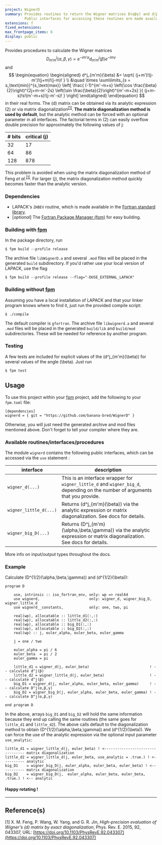```yaml
---
project: WignerD
summary: Provides routines to return the Wigner matrices D(αβγ) and d(β).
         Public interfaces for accessing these routines are made available in the `wignerd` module.
extensions: f
fixed_extensions:
max_frontpage_items: 6
display: public
---
```


Provides procedures to calculate the Wigner matrices
$$
\begin{equation}
D^j_{m'm}(\alpha,\beta,\gamma) = e^{-im'\alpha} d^j_{m'm}(\beta) e^{-im\gamma}
\end{equation}
$$
and
$$
\begin{equation}
\begin{aligned}
    d^j_{m'm}(\beta) &=
    \sqrt{ (j+m')!(j-m')!(j+m)!(j-m)! }
    \\
    &\quad \times
    \sum\limits_{s = s_\text{min}}^{s_\text{max}}
    \left[
        \frac{
            (-1)^{m'-m+s} \left(\cos \frac{\beta}{2}\right)^{2j+m-m'-2s} \left(\sin \frac{\beta}{2}\right)^{m'-m+2s}
        }{
            (j+m-s)!s!(m'-m+s)!(j-m'-s)!
        }
    \right]
\end{aligned}
\end{equation}
$$
in their real forms.
The \(d\) matrix can be obtained via its analytic expression (2) or via matrix diagonalization<sup>[[1]](#1)</sup>.
**The matrix diagonalization method is used by default**, but the analytic method can be forced with an optional parameter in all interfaces.
The factorial terms in (2) can easily overflow double precision for approximately the following values of j:

<center>

| # bits | critical \(j\) |
| ------ | ------------ |
| 32  | 17  |
| 64  | 86  |
| 128 | 878 |

</center>

This problem is avoided when using the matrix diagonalization method of Feng <i>et al.</i><sup>[[1]](#1)</sup>.
For larger \(j\), the matrix diagonalization method quickly becomes faster than the analytic version.

### Dependencies
- LAPACK's `ZHBEV` routine, which is made available in the [Fortran standard library](https://stdlib.fortran-lang.org/).
- [*optional*] The [Fortran Package Manager (fpm)](https://github.com/fortran-lang/fpm) for easy building.

### Building with [fpm](https://github.com/fortran-lang/fpm)
In the package directory, run

    $ fpm build --profile release

The archive file `libWignerD.a` and several `.mod` files will be placed in the generated `build` subdirectory.
If you'd rather use your local version of LAPACK, use the flag

    $ fpm build --profile release --flag="-DUSE_EXTERNAL_LAPACK"

### Building without [fpm](https://github.com/fortran-lang/fpm)
Assuming you have a local installation of LAPACK and that your linker program knows where to find it, just run the provided compile script:

    $ ./compile

The default compiler is `gfortran`.
The archive file `libwignerd.a` and several `.mod` files will be placed in the generated `build/lib` and `build/mod` subdirectories.
These will be needed for reference by another program.

### Testing
A few tests are included for explicit values of the \(d^j_{m'm}(\beta)\) for several values of the angle \(\beta\).
Just run

    $ fpm test

## Usage

To use this project within your [fpm](https://github.com/fortran-lang/fpm) project, add the following to your `fpm.toml` file:

    [dependencies]
    wignerd = { git = "https://github.com/banana-bred/WignerD" }

Otherwise, you will just need the generated archive and mod files mentioned above.
Don't forget to tell your compiler where they are.

### Available routines/interfaces/procedures
The module `wignerd` contains the following public interfaces, which can be accessed via the `use` statement :

| interface               | description |
| ----------------------- | ----------- |
| `wigner_d(...)`         | This is an interface wrapper for `wigner_little_d` and `wigner_big_d`, depending on the number of arguments that you provide.|
| `wigner_little_d(...)`  | Returns \(d^j_{m'm}(\beta)\) via the analytic expression or matrix diagonalization. See docs for details.|
| `wigner_big_D(...)`     | Returns \(D^j_{m'm}(\alpha,\beta,\gamma)\) via the analytic expression or matrix diagonalization. See docs for details.|

More info on input/output types throughout the docs.

### Example
Calculate \(D^{1/2}(\alpha,\beta,\gamma)\) and \(d^{1/2}(\beta)\):

    program D

        use, intrinsic :: iso_fortran_env, only: wp => real64
        use wignerd,                       only: wigner_d, wigner_big_D, wigner_little_d
        use wignerd__constants,            only: one, two, pi

        real(wp), allocatable :: little_d1(:,:)
        real(wp), allocatable :: little_d2(:,:)
        real(wp), allocatable :: big_D1(:,:)
        real(wp), allocatable :: big_D2(:,:)
        real(wp) :: j, euler_alpha, euler_beta, euler_gamma

        j = one / two

        euler_alpha = pi / 6
        euler_beta  = pi / 2
        euler_gamma = pi

        little_d1 = wigner_d(j, euler_beta)                            ! -- calculate d^j(β)
        little_d2 = wigner_little_d(j, euler_beta)                     ! -- calculate d^j(β)
        big_D1 = wigner_d(j, euler_alpha, euler_beta, euler_gamma)     ! -- calculate D^j(α,β,γ)
        big_D2 = wigner_big_D(j, euler_alpha, euler_beta, euler_gamma) ! -- calculate D^j(α,β,γ)

    end program D

In the above, arrays `big_D1` and `big_D2` will hold the same information because they end up calling the same routines (the same goes for `little_d1` and `little_d2`).
The above calls default to the diagonalization method to obtain \(D^{1/2}(\alpha,\beta,\gamma)\) and \(d^{1/2}(\beta)\).
We can force the use of the analytic expression via the optional input parameter `use_analytic`:

    little_d1 = wigner_little_d(j, euler_beta) ! <--------------------------------- matrix diagonalization
    little_d2 = wigner_little_d(j, euler_beta, use_analytic = .true.) ! <---------- analytic
    big_D1    = wigner_big_D(j, euler_alpha, euler_beta, euler_beta) ! <----------- matrix diagonalization
    big_D2    = wigner_big_D(j,  euler_alpha, euler_beta, euler_beta, .true.) ! <-- analytic

#### Happy rotating !

---

## Reference(s)

<a id="1">[1]</a>
X. M. Feng, P. Wang, W. Yang, and G. R. Jin,
*High-precision evaluation of Wigner's \(d\) matrix by exact diagonalization*,
Phys. Rev. E. 2015, 92, 043307,
URL: [https://doi.org/10.1103/PhysRevE.92.043307](https://doi.org/10.1103/PhysRevE.92.043307)
